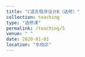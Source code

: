 ```yaml
---
title: "C语言程序设计B（选修）"
collection: teaching
type: "选修课"
permalink: /teaching/5
venue: " "
date: 2020-01-01
location: "东校区"
---
```

